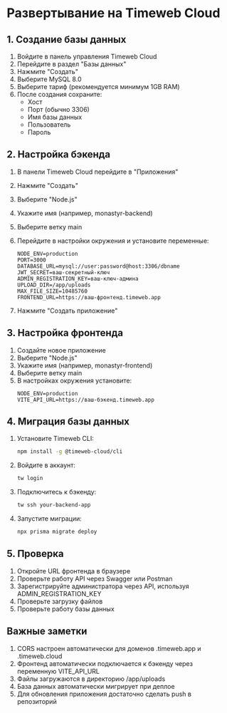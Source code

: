 # Развертывание на Timeweb Cloud

## 1. Создание базы данных

1. Войдите в панель управления Timeweb Cloud
2. Перейдите в раздел "Базы данных"
3. Нажмите "Создать"
4. Выберите MySQL 8.0
5. Выберите тариф (рекомендуется минимум 1GB RAM)
6. После создания сохраните:
   - Хост
   - Порт (обычно 3306)
   - Имя базы данных
   - Пользователь
   - Пароль

## 2. Настройка бэкенда

1. В панели Timeweb Cloud перейдите в "Приложения"
2. Нажмите "Создать"
3. Выберите "Node.js"
4. Укажите имя (например, monastyr-backend)
5. Выберите ветку main
6. Перейдите в настройки окружения и установите переменные:
   ```
   NODE_ENV=production
   PORT=3000
   DATABASE_URL=mysql://user:password@host:3306/dbname
   JWT_SECRET=ваш-секретный-ключ
   ADMIN_REGISTRATION_KEY=ваш-ключ-админа
   UPLOAD_DIR=/app/uploads
   MAX_FILE_SIZE=10485760
   FRONTEND_URL=https://ваш-фронтенд.timeweb.app
   ```

7. Нажмите "Создать приложение"

## 3. Настройка фронтенда

1. Создайте новое приложение
2. Выберите "Node.js"
3. Укажите имя (например, monastyr-frontend)
4. Выберите ветку main
5. В настройках окружения установите:
   ```
   NODE_ENV=production
   VITE_API_URL=https://ваш-бэкенд.timeweb.app
   ```

## 4. Миграция базы данных

1. Установите Timeweb CLI:
   ```bash
   npm install -g @timeweb-cloud/cli
   ```

2. Войдите в аккаунт:
   ```bash
   tw login
   ```

3. Подключитесь к бэкенду:
   ```bash
   tw ssh your-backend-app
   ```

4. Запустите миграции:
   ```bash
   npx prisma migrate deploy
   ```

## 5. Проверка

1. Откройте URL фронтенда в браузере
2. Проверьте работу API через Swagger или Postman
3. Зарегистрируйте администратора через API, используя ADMIN_REGISTRATION_KEY
4. Проверьте загрузку файлов
5. Проверьте работу базы данных

## Важные заметки

1. CORS настроен автоматически для доменов .timeweb.app и .timeweb.cloud
2. Фронтенд автоматически подключается к бэкенду через переменную VITE_API_URL
3. Файлы загружаются в директорию /app/uploads
4. База данных автоматически мигрирует при деплое
5. Для обновления приложения достаточно сделать push в репозиторий
